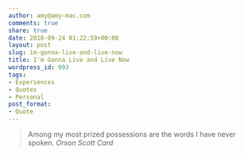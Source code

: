```yaml
---
author: amy@amy-mac.com
comments: true
share: true
date: 2010-09-24 01:22:59+00:00
layout: post
slug: im-gonna-live-and-live-now
title: I'm Gonna Live and Live Now
wordpress_id: 993
tags:
- Experiences
- Quotes
- Personal
post_format:
- Quote
---
```


<blockquote>
  Among my most prized possessions are the words I have never spoken.
  <cite>Orson Scott Card</cite>
</blockquote>
